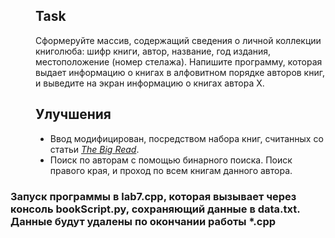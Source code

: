 <dir>
<h2> Task </h2>
<p>    Сформеруйте массив, содержащий сведения о личной коллекции книголюба: шифр книги, автор, название, год издания, местоположение (номер стелажа). Напишите программу, которая выдает информацию о книгах в алфовитном порядке авторов книг, и выведите на экран информацию о книгах автора X. </p>
</dir>
<dir>
<h2> Улучшения </h2>
<ul>   
<li>  Ввод модифицирован, посредством набора книг, считанных со статьи <a href="https://en.wikipedia.org/wiki/The_Big_Read"> <i>The Big Read</i></a>.</li>
<li>  Поиск по авторам с помощью бинарного поиска. Поиск правого края, и проход по всем книгам данного автора.</li>
</ul>
</dir>
<h3>    Запуск программы в lab7.cpp, которая вызывает через консоль bookScript.py, сохраняющий данные в data.txt. Данные будут удалены по окончании работы *.cpp</h3>
